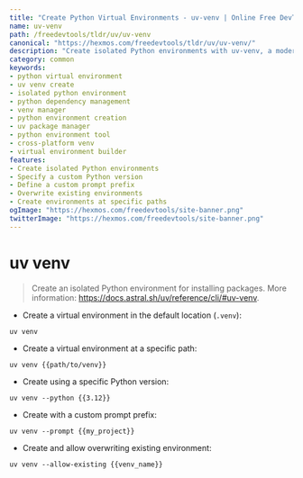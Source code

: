 ```yaml
---
title: "Create Python Virtual Environments - uv-venv | Online Free DevTools by Hexmos"
name: uv-venv
path: /freedevtools/tldr/uv/uv-venv
canonical: "https://hexmos.com/freedevtools/tldr/uv/uv-venv/"
description: "Create isolated Python environments with uv-venv, a modern and fast virtual environment creator. Manage project dependencies and streamline development. Free online tool, no registration required."
category: common
keywords:
- python virtual environment
- uv venv create
- isolated python environment
- python dependency management
- venv manager
- python environment creation
- uv package manager
- python environment tool
- cross-platform venv
- virtual environment builder
features:
- Create isolated Python environments
- Specify a custom Python version
- Define a custom prompt prefix
- Overwrite existing environments
- Create environments at specific paths
ogImage: "https://hexmos.com/freedevtools/site-banner.png"
twitterImage: "https://hexmos.com/freedevtools/site-banner.png"
---
```


# uv venv

> Create an isolated Python environment for installing packages.
> More information: <https://docs.astral.sh/uv/reference/cli/#uv-venv>.

- Create a virtual environment in the default location (`.venv`):

`uv venv`

- Create a virtual environment at a specific path:

`uv venv {{path/to/venv}}`

- Create using a specific Python version:

`uv venv --python {{3.12}}`

- Create with a custom prompt prefix:

`uv venv --prompt {{my_project}}`

- Create and allow overwriting existing environment:

`uv venv --allow-existing {{venv_name}}`
